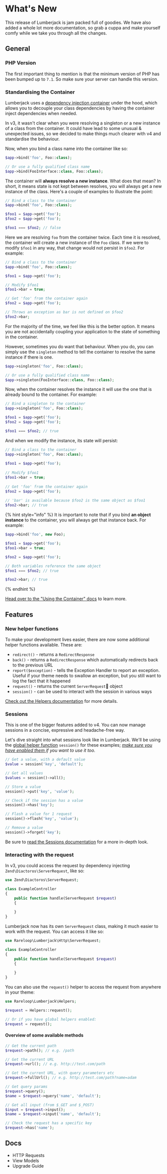 # What's New

This release of Lumberjack is jam packed full of goodies. We have also added a whole lot more documentation, so grab a cuppa and make yourself comfy while we take you through all the changes.

## General

### PHP Version

The first important thing to mention is that the minimum version of PHP has been bumped up to `7.1`. So make sure your server can handle this version.

### Standardising the Container

Lumberjack uses a [dependency injection container](container/using-the-container.md) under the hood, which allows you to decouple your class dependencies by having the container inject dependencies when needed.

In v3, it wasn't clear when you were resolving a singleton or a new instance of a class from the container. It could have lead to some unusual & unexpected issues, so we decided to make things much clearer with v4 and standardise the behaviour.

Now, when you bind a class name into the container like so:

```php
$app->bind('foo', Foo::class);

// Or use a fully qualified class name
$app->bind(FooInterface::class, Foo::class);
```

The container will **always resolve a new instance**. What does that mean? In short, it means state is not  kept between resolves, you will always get a new instance of the class. Here's a couple of examples to illustrate the point:

```php
// Bind a class to the container
$app->bind('foo', Foo::class);

$foo1 = $app->get('foo');
$foo2 = $app->get('foo');

$foo1 === $foo2; // false
```

Here we are resolving `foo` from the container twice. Each time it is resolved, the container will create a new instance of the `Foo` class. If we were to modify `$foo1` in any way, that change would not persist in `$foo2`. For example:

```php
// Bind a class to the container
$app->bind('foo', Foo::class);

$foo1 = $app->get('foo');

// Modify $foo1
$foo1->bar = true;

// Get 'foo' from the container again
$foo2 = $app->get('foo');

// Throws an exception as bar is not defined on $foo2
$foo2->bar;
```

For the majority of the time, we feel like this is the better option. It means you are not accidentally coupling your application to the state of something in the container.

However, sometimes you do want that behaviour. When you do, you can simply use the `singleton` method to tell the container to resolve the same instance if there is one.

```php
$app->singleton('foo', Foo::class);

// Or use a fully qualified class name
$app->singleton(FooInterface::class, Foo::class);
```

Now, when the container resolves the instance it will use the one that is already bound to the container. For example:

```php
// Bind a singleton to the container
$app->singleton('foo', Foo::class);

$foo1 = $app->get('foo');
$foo2 = $app->get('foo');

$foo1 === $foo2; // true
```

And when we modify the instance, its state will persist:

```php
// Bind a class to the container
$app->singleton('foo', Foo::class);
​
$foo1 = $app->get('foo');
​
// Modify $foo1
$foo1->bar = true;
​
// Get 'foo' from the container again
$foo2 = $app->get('foo');
​
// 'bar' is available because $foo2 is the same object as $foo1
$foo2->bar; // true
```

{% hint style="info" %}
It is important to note that if you bind **an object instance** to the container, you will always get that instance back. For example:

```php
$app->bind('foo', new Foo);

$foo1 = $app->get('foo');
$foo1->bar = true;

$foo2 = $app->get('foo');

// Both variables reference the same object
$foo1 === $foo2; // true

$foo2->bar; // true
```
{% endhint %}

[Head over to the "Using the Container" docs](container/using-the-container.md) to learn more.

## Features

### New helper functions

To make your development lives easier, there are now some additional helper functions available. These are:

* `redirect()` - returns a `RedirectResponse`
* `back()` - returns a `RedirectResponse` which automatically redirects back to the previous URL
* `report($exception)` - tells the Exception Handler to report an exception. Useful if your theme needs to swallow an exception, but you still want to log the fact that it happened
* `request()` - returns the current `ServerRequest` object
* `session()` - can be used to interact with the session in various ways

[Check out the Helpers documentation](the-basics/helpers.md) for more details.

### Sessions

This is one of the bigger features added to v4. You can now manage sessions in a concise, expressive and headache-free way.

Let's dive straight into what sessions look like in Lumberjack. We'll be using the [global helper function](the-basics/helpers.md#session) `session()` for these examples; [_make sure you have enabled them_ ](the-basics/helpers.md#adding-global-helpers)_if you want to use it too._

```php
// Get a value, with a default value
$value = session('key', 'default');

// Get all values
$values = session()->all();

// Store a value
session()->put('key', 'value');

// Check if the session has a value
session()->has('key');

// Flash a value for 1 request
session()->flash('key', 'value');

// Remove a value
session()->forget('key');
```

Be sure to [read the Sessions documentation](the-basics/session.md) for a more in-depth look.

### Interacting with the request

In v3, you could access the request by dependency injecting `Zend\Diactoros\ServerRequest`, like so:

```php
use Zend\Diactoros\ServerRequest;

class ExampleController
{
    public function handle(ServerRequest $request)
    {
     
    } 
}
```

Lumberjack now has its own `ServerRequest` class, making it much easier to work with the request. You can access it like so:

```php
use Rareloop\Lumberjack\Http\ServerRequest;

class ExampleController
{
    public function handle(ServerRequest $request)
    {
     
    } 
}
```

You can also use the `request()` helper to access the request from anywhere in your theme:

```php
use Rareloop\Lumberjack\Helpers;

$request = Helpers::request();

// Or if you have global helpers enabled:
$request = request();
```

#### Overview of some available methods

```php
// Get the current path
$request->path(); // e.g. /path

// Get the current URL
$request->url(); // e.g. http://test.com/path

// Get the current URL, with query parameters etc
$request->fullUrl(); // e.g. http://test.com/path?name=adam

// Get query params
$request->query();
$name = $request->query('name', 'default');

// Get all input (from $_GET and $_POST)
$input = $request->input();
$name = $request->input('name', 'default');

// Check the request has a specific key
$request->has('name');
```

## Docs

* HTTP Requests
* View Models
* Upgrade Guide



